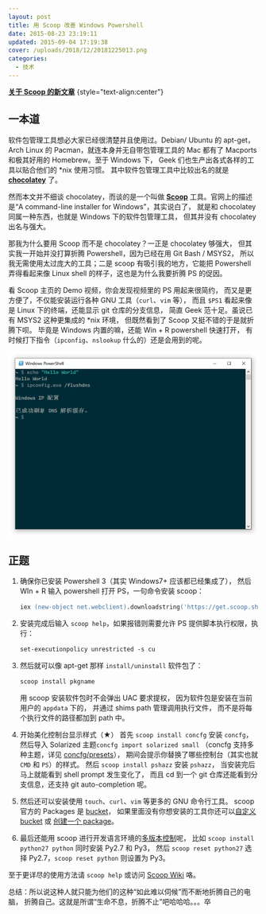 ```yaml
---
layout: post
title: 用 Scoop 改善 Windows Powershell
date: 2015-08-23 23:19:11
updated: 2015-09-04 17:19:38
cover: /uploads/2018/12/20181225013.png
categories:
  - 技术
---
```


**[关于 Scoop 的新文章](/blog/2018/05/talk-about-scoop-the-package-manager-for-windows-again)** {style="text-align:center"}

## 一本道
软件包管理工具想必大家已经很清楚并且使用过。Debian/ Ubuntu 的 apt-get，
Arch Linux 的 Pacman，就连本身并无自带包管理工具的 Mac 都有了 Macports
和极其好用的 Homebrew。至于 Windows 下，
Geek 们也生产出各式各样的工具以贴合他们的 \*nix 使用习惯。
其中软件包管理工具中比较出名的就是 **[chocolatey]** 了。

然而本文并不细谈 chocolatey，而谈的是一个叫做 **[Scoop](http://scoop.sh/)** 
工具。官网上的描述是“A command-line installer for Windows”，其实说白了，
就是和 chocolatey 同属一种东西，也就是 Windows 下的软件包管理工具，
但其并没有 chocolatey 出名与强大。

那我为什么要用 Scoop 而不是 chocolatey？一正是 chocolatey 够强大，
但其实我一开始并没打算折腾 Powershell，因为已经在用 Git Bash / MSYS2，
所以我无需使用太过庞大的工具；二是 scoop 有吸引我的地方，它能把 Powershell 
弄得看起来像 Linux shell 的样子，这也是为什么我要折腾 PS 的促因。

看 Scoop 主页的 Demo 视频，你会发现视频里的 PS 用起来很简约，
而又是更方便了，不仅能安装运行各种 GNU 工具（`curl`、`vim` 等），
而且 `$PS1` 看起来像是 Linux 下的终端，还能显示 git 仓库的分支信息，
简直 Geek 范十足。虽说已有 MSYS2 这种更集成的 \*nix 环境，
但既然看到了 Scoop 又挺不错的于是就折腾下呗。
毕竟是 Windows 内置的嘛，还能 Win + R powershell 快速打开，
有时候打下指令（`ipconfig`、`nslookup` 什么的）还是会用到的呢。

![配置 Scoop 后的样子](/uploads/2015/08/20150823002.png "配置 Scoop 后的样子")

## 正题
1. 确保你已安装 Powershell 3（其实 Windows7+ 应该都已经集成了），
然后 WIn + R 输入 powershell 打开 PS，一句命令安装 scoop：
   ``` ps
   iex (new-object net.webclient).downloadstring('https://get.scoop.sh')
   ```

2. 安装完成后输入 `scoop help`，如果报错则需要允许 PS 提供脚本执行权限，执行：
   ``` ps
   set-executionpolicy unrestricted -s cu
   ```

3. 然后就可以像 apt-get 那样 `install/uninstall` 软件包了：
   ``` ps
   scoop install pkgname
   ```
   用 scoop 安装软件包时不会弹出 UAC 要求提权，
   因为软件包是安装在当前用户的 `appdata` 下的，
   并通过 shims path 管理调用执行文件，
   而不是将每个执行文件的路径都加到 path 中。

4. 开始美化控制台显示样式（★）
   首先 `scoop install concfg` 安装 `concfg`，
   然后导入 Solarized 主题`concfg import solarized small`
   （concfg 支持多种主题，详见 [concfg/presets]），
   期间会提示你替换了哪些控制台（其实也就 `CMD` 和 `PS`）的样式。
   然后 `scoop install pshazz` 安装 `pshazz`，
   当安装完后马上就能看到 shell prompt 发生变化了，
   而且 cd 到一个 git 仓库还能看到分支信息，还支持 git auto-completion 呢。

5. 然后还可以安装使用 `touch`、`curl`、`vim` 等更多的 GNU 命令行工具。
scoop 官方的 Packages 是 [bucket]，
如果里面没有你想安装的工具你还可以[自定义 bucket] 或 [创建一个 package]。

6. 最后还能用 scoop 进行开发语言环境的[多版本控制]呢，
比如 `scoop install python27 python` 同时安装 Py2.7 和 Py3，
然后 `scoop reset python27` 选择 Py2.7，`scoop reset python` 则设置为 Py3。

至于更详尽的使用方法请 `scoop help` 或访问 [Scoop Wiki] 咯。

总结：所以说这种人就只能为他们的这种“如此难以伺候”而不断地折腾自己的电脑，
折腾自己。这就是所谓“生命不息，折腾不止”吧哈哈哈。。。卒

[chocolatey]: https://chocolatey.org/
[concfg/presets]: https://github.com/lukesampson/concfg/tree/master/presets
[bucket]: https://github.com/lukesampson/scoop/tree/master/bucket
[自定义 bucket]: https://github.com/lukesampson/scoop/wiki/Buckets#creating-your-own-bucket
[创建一个 package]: https://github.com/lukesampson/scoop/wiki/Creating-an-app-manifest
[多版本控制]: https://github.com/lukesampson/scoop/wiki/Switching-Ruby-and-Python-Versions
[Scoop Wiki]: https://github.com/lukesampson/scoop/wiki

